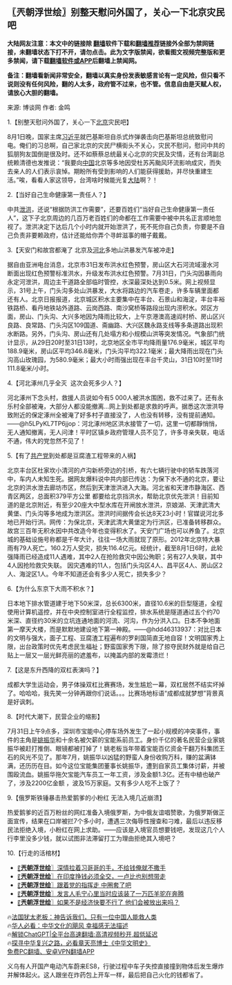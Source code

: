  <!-- 面包屑导航 --> <h2>〖兲朝浮世绘〗别整天慰问外国了，关心一下北京灾民吧</h2> <p class="notice"><b>大陆网友注意：本文中的链接除 <a href="https://github.com/bannedbook/fanqiang" >翻墙</a>软件下载和<a href="https://github.com/killgcd/justmysocks/blob/master/README.md">翻墙推荐</a>链接外全部为禁网链接，未翻墙状态下打不开，请勿点击。此为文字版禁闻，欲看图文视频完整版和更多禁闻，请下载<a href="https://github.com/bannedbook/fanqiang">翻墙软件或APP</a>后翻墙上禁闻网。</p><p>备注：翻墙看新闻非常安全，翻墙以真实身份发表敏感言论有一定风险，但只看不说则没有任何风险，翻的人太多，政府管不过来，也不管。信息自由是天赋人权，请放心大胆的翻墙。</b></p>  <div class="entry"> <p>来源:&nbsp;博谈网                            作者:&nbsp;金鸣                           </p> <p>1.【别整天慰问外国了，关心一下<a href="https://www.bannedbook.org/bnews/tag/%e5%8c%97%e4%ba%ac/" class="st_tag internal_tag" rel="tag" title="标签 北京 下的日志">北京</a>灾民吧】</p> <p></p> <p>8月1日晚，国家主席<a href="https://www.bannedbook.org/bnews/tag/%e4%b9%a0%e8%bf%91%e5%b9%b3/" class="st_tag internal_tag" rel="tag" title="标签 习近平 下的日志">习近平</a>就巴基斯坦自杀式炸弹袭击向巴基斯坦总统致慰问电。俺们的习总啊，自己家北京的灾民尸横街头不关心，灾民不慰问，慰问中共的狐朋狗友国倒是很及时。还不如蔡蔡总统最关心北京的灾民及灾情，还有台湾副总统赖清德也发推说：“我要向<span class='wp_keywordlink_affiliate'><a href="https://www.bannedbook.org/" title="中国" target="_blank">中国</a></span>北京等多地因受杜苏芮颱风环流影响成灾，而失去亲人的人们表示哀悼。期盼所有受到影响的人们能获得援助，并尽快重建生活。”唉，看看人家这领导，台湾啥时候能光复<span class='wp_keywordlink_affiliate'><a href="https://www.bannedbook.org/" title="大陆" target="_blank">大陆</a></span>啊？！</p> <p>2.【当好自己生命健康第一责任人？】</p> <p></p> <p>中共<a href="https://www.bannedbook.org/bnews/tag/%E6%B3%84%E6%B4%AA/" class="st_tag internal_tag" rel="tag" title="标签 泄洪 下的日志">泄洪</a>，还说“根据防洪工作需要”，还要百姓们“当好自己生命健康第一责任人”，这下子北京周边的几百万老百姓们的命都在工作需要中被中共名正言顺地忽视了。泄洪决定下达后几个小时内就开始泄洪了，死不死你自己负责，你要是不自己负责非要赖政府，估计还能给你弄个寻衅滋事的帽子戴戴。</p> <p>3.【天安门和故宫都淹了 北京及<a href="https://www.bannedbook.org/bnews/tag/%e6%b2%b3%e5%8c%97/" class="st_tag internal_tag" rel="tag" title="标签 河北 下的日志">河北</a>多地山洪暴发汽车被冲走】</p> <p></p> <p>据自由亚洲电台消息，北京市31日发布洪水红色预警，房山区大石河流域漫水河断面出现红色预警标准洪水，升级发布洪水红色预警。7月31日，门头沟因暴雨向永定河泄洪，周边主干道路全部临时管控，水深最深处达到0.5米。网上视频显示，31号上午，门头沟多处山洪暴发，大水将路边的汽车卷走，许多车辆里面都还有人。北京日报报道，北京城区积水主要集中在丰台、石景山和海淀，丰台丰裕铁路桥、看丹地铁站外道路、云岗西路、南沙窝桥等路段出现内涝积水。郊区方面，房山、门头沟、大兴多地因为降雨比较大，上午京港澳高速阎村桥、房山区兴良路、良常路、门头沟区109国道、斋幽路、大兴区魏永路支线等多条道路出现积水断路。另外，门头沟、房山还有几处塌方和小规模山洪等突发情况。气象部门统计显示，从29日20时至31日13时，北京地区全市平均降雨量176.9毫米，城区平均188.9毫米，房山区平均346.8毫米，门头沟平均322.1毫米；最大降雨出现在门头沟高山玫瑰园，为580.9毫米；最大小时雨强出现在丰台千灵山，31日10时至11时111.8毫米/小时。</p> <p>4.【河北涿州几乎全灭  这次会死多少人？】</p> <p></p> <p>河北涿州下念头村，救援人员说如今有5 000人被洪水围困，救不过来了。还有永乐村全部被淹，大部分人都没能撤离…网上到处都是求救的呼声。据悉这次泄洪导致附近的保定涿州全被淹了好多村子直接没了，人也没有转移，没有提前通知。——@h5LPyKL7TP6jjop：河北涿州地区洪水接管了一切，这里一切都靜悄悄，无人通知撤离，无人问津！平时区镇乡政府管理人员不见了，许多寻亲失联，电话不通，伟大的党忽然不见了！</p> <p>5.【有了<a href="https://www.bannedbook.org/bnews/tag/%e5%85%b1%e4%ba%a7%e5%85%9a/" class="st_tag internal_tag" rel="tag" title="标签 共产党 下的日志">共产党</a>到处都是豆腐渣工程带来的人祸】</p> <p></p> <p>北京丰台区杜家坎小清河的卢沟新桥旁边的引桥，有六七辆行驶中的轿车跌落河中，车内人未知生死。据网友爆料说中共内部已传达：为保下水不通的北京，要让北京的洪水泄去廊坊市区，然后到天津泄洪进入大海。河北省和天津市静海区、西青区两区，总面积379平方公里 都要给北京挡洪水，帮助北京优先泄洪！目前知道的是北京附近，有至少20座大中型水库在开闸放水泄洪，京娘湖、天津武清大黄堡、门头沟等多地成为泄洪区。泄洪时间据传会长达8天23小时！官媒说河北多地已开始行洪。网传：为保北京，天津武清大黄堡定为行洪区，已准备转移群众。故宫三百年无积水因中共改造今年也变得积水了。天安门广场也可以养鱼了。北京城的基础设施号称都是千年大计，往往一场大雨就现了原形。2012年北京特大暴雨有79人死亡。160.2万人受灾，损失116.4亿元。经统计，截至8月1日6时，此轮强降雨已经造成11人遇难，其中2人在抢险救灾中因公殉职；另有27人失联，其中4人因抢险救灾失联。 因灾遇难的11人，包括门头沟区4人、昌平区4人、房山区2人、海淀区1人。今年不知道还会有多少人死亡，损失多少？</p>  <p>6.【为什么东京下大雨不积水？】</p> <p></p> <p>日本地下排水管道建于地下50米深，总长6300米，直径10.6米的巨型隧道，全程使用计算机遥控，并在中央控制室进行全程监控，排水系统是隧道通过五个约70米深、直径约30米的立坑连通地面的河流、河沟，作为分洪入口。日本不争地面第一摩天大楼，而是默默地建设地下第一神殿。——@hdd46313937：对比日本的文明与强大，面子工程、豆腐渣工程遍布的罗刹国简直无地自容！文明国家秀上限，出台政策时优先考虑民生福祉；野蛮国家秀下限，除了掠夺民财外就是给自己贴上一层又一层光鲜亮丽的遮羞布，以掩盖内部的发霉溃烂！</p> <p>7.【这是东升西降的双杠表演吗？】</p> <p></p> <p>成都大学生运动会，男子体操双杠比赛赛场，发生尴尬一幕，双杠居然不结实坏掉了。哈哈哈，我先笑一分钟再跟你们说话。。。比赛场地标语“成都成就梦想”背景真是好讽刺。</p> <p>8.【时代大潮下，民营企业的缩影】</p> <p></p>  <p>7月31日上午9点多，深圳市宝能中心停车场外发生了一起小规模的冲突事件，事件的主角是<a href="https://www.bannedbook.org/bnews/tag/%E5%A7%9A%E6%8C%AF%E5%8D%8E/" class="st_tag internal_tag" rel="tag" title="标签 姚振华 下的日志">姚振华</a>和十余名被欠薪的宝能系前员工。身价千亿的著名民营企业家姚振华被赶打推倒、眼镜都被打掉了！姚老板当年带着宝能百亿资金干翻万科集团王石的风光不见了。那年7月，姚振华以凶猛的野蛮人身份收购万科，赚的盆满钵满，还历历在目。如今这位宝能集团董事长姚振华，遭到自家员工集体讨薪，并被围殴流血。姚振华拖欠宝能汽车员工一年工资，涉及金额1.3亿。还有中植也破产了，涉及2200亿金额 ，波及15万家庭。又有多少人吃不上饭了？</p> <p>9.【俄罗斯铁锤暴击热爱鹅爹的小粉红 无法入境几近崩溃】</p> <p></p> <p>热爱鹅爹的近百万粉丝的网红准备入境俄罗斯，为中俄友谊唱赞歌，为俄罗斯做正面宣传，结果在口岸被拦7个多小时，遭遇三次侮辱性搜查和刁难，最后以违反移民法拒绝入境，小粉红在网上求助。——应该是入境官员想要钱吧，发现这几个人行李里没多少钱，就以试图非法滞留打工为理由拒绝其入境吧？</p> <p>10.【行走的活棺材】</p> <p></p> <!--<div id="taboola-mid-1"></div>--><ul class='op-related-articles' title='相关阅读'> <li><a href='https://www.bannedbook.org/bnews/cbnews/20230731/1914267.html' target='_blank'>〖<b>兲朝浮世绘</b>〗深情拉着习哥哥的手，不给钱俺就不撒手</a></li> <li><a href='https://www.bannedbook.org/bnews/cbnews/20230729/1913584.html' target='_blank'>〖<b>兲朝浮世绘</b>〗在印度挣钱必须全交，一卢比也别想带走</a></li> <li><a href='https://www.bannedbook.org/bnews/cbnews/20230728/1913258.html' target='_blank'>〖<b>兲朝浮世绘</b>〗跟着党的指挥走 中圈套了吧</a></li> <li><a href='https://www.bannedbook.org/bnews/cbnews/20230727/1912740.html' target='_blank'>〖<b>兲朝浮世绘</b>〗发言人毛宁心里当时应该装了一万匹羊驼在奔腾</a></li> <li><a href='https://www.bannedbook.org/bnews/cbnews/20230726/1912320.html' target='_blank'>〖<b>兲朝浮世绘</b>〗如果不是经济快要不行了 他们会被放出来吗？</a></li> </ul> <p class="texttj"> 🔥<a href="https://www.bannedbook.org/bnews/ssgc/20230219/1850782.html" target="_blank">法国犹太老板：神告诉我们，只有一位中国人能救人类</a><br/> 🔥<a href="https://www.bannedbook.org/bnews/comments/20220220/1694796.html" target="_blank">华人必看：中华文化的飓风 幸福感无法描述</a><br/> 🔥<a href="https://github.com/bannedbook/fanqiang/wiki/V2ray%E6%9C%BA%E5%9C%BA" target="_blank">解锁ChatGPT|全平台高速翻墙:高清视频秒开,超低延迟</a><br/> 🔥<a href="https://www.bannedbook.org/bnews/comments/20220808/1768773.html" target="_blank">探寻中华复兴之路，必看章天亮博士《中华文明史》</a><br/> <a href="https://github.com/bannedbook/fanqiang/wiki/%E7%A6%81%E9%97%BB%E7%BD%91%E5%AE%89%E5%8D%93%E7%BF%BB%E5%A2%99%E6%96%B0%E9%97%BBAPP" target="_blank">免费PC翻墙、安卓VPN翻墙APP</a><br/> </p><p>义乌有人开国产电动汽车蔚来ES8，行驶过程中车子失控直接撞到物体后发生爆炸并解体起火。这人跟坐在炸药包上开车一样，最后把自己火化的钱都省了。</p> <a name='sharetosocial'></a> <div style="margin-bottom:5px;padding-bottom:5px;clear:both"> <div id="archive-pix-1" class="banner-ads"> <!-- AuctionX Display platform tag START --> <div id="27602x728x90x621x_ADSLOT1" clicktrack="%%CLICK_URL_ESC%%"></div>  <!-- AuctionX Display platform tag END --> </div> <div id="archive-pix-2" class="banner-ads"> <!-- AuctionX Display platform tag START --> <div id="27556x300x250x621x_ADSLOT1" clicktrack="%%CLICK_URL_ESC%%" style="margin:0 auto;text-align:center"></div>  <!-- AuctionX Display platform tag END --> </div> </div>  <div id="archive-pix-1" class="banner-ads"> <!-- AuctionX Display platform tag START --> <div id="27603x728x90x621x_ADSLOT1" clicktrack="%%CLICK_URL_ESC%%"></div>  <!-- AuctionX Display platform tag END --> </div> </div><!--END ENTRY--> 